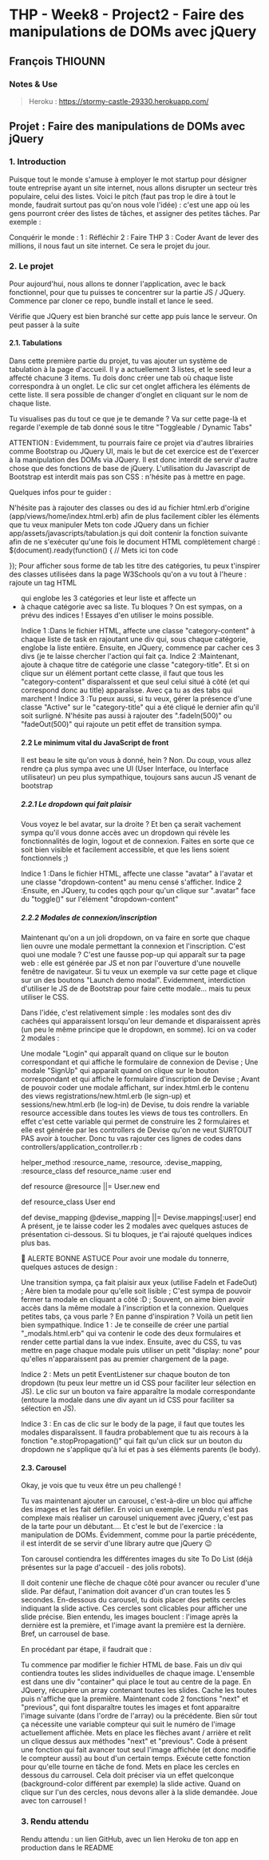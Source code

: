 # THP - Week8 - Project2 - Faire des manipulations de DOMs avec jQuery
## François THIOUNN

### Notes & Use

> Heroku : https://stormy-castle-29330.herokuapp.com/


## Projet : Faire des manipulations de DOMs avec jQuery
  
### 1. Introduction
Puisque tout le monde s'amuse à employer le mot startup pour désigner toute entreprise ayant un site internet, nous allons disrupter un secteur très populaire, celui des listes. Voici le pitch (faut pas trop le dire à tout le monde, faudrait surtout pas qu'on nous vole l'idée) : c'est une app où les gens pourront créer des listes de tâches, et assigner des petites tâches. Par exemple :

Conquérir le monde :
1 : Réfléchir
2 : Faire THP
3 : Coder
Avant de lever des millions, il nous faut un site internet. Ce sera le projet du jour.

### 2. Le projet
Pour aujourd'hui, nous allons te donner l'application, avec le back fonctionnel, pour que tu puisses te concentrer sur la partie JS / JQuery. Commence par cloner ce repo, bundle install et lance le seed.

Vérifie que JQuery est bien branché sur cette app puis lance le serveur. On peut passer à la suite

#### 2.1. Tabulations
Dans cette première partie du projet, tu vas ajouter un système de tabulation à la page d'accueil. Il y a actuellement 3 listes, et le seed leur a affecté chacune 3 items. Tu dois donc créer une tab où chaque liste correspondra à un onglet. Le clic sur cet onglet affichera les éléments de cette liste. Il sera possible de changer d'onglet en cliquant sur le nom de chaque liste.

Tu visualises pas du tout ce que je te demande ? Va sur cette page-là et regarde l'exemple de tab donné sous le titre "Toggleable / Dynamic Tabs"

ATTENTION : Evidemment, tu pourrais faire ce projet via d'autres librairies comme Bootstrap ou JQuery UI, mais le but de cet exercice est de t'exercer à la manipulation des DOMs via JQuery. Il est donc interdit de servir d'autre chose que des fonctions de base de jQuery. L'utilisation du Javascript de Bootstrap est interdit mais pas son CSS : n'hésite pas à mettre en page.

Quelques infos pour te guider :

N'hésite pas à rajouter des classes ou des id au fichier html.erb d'origine (app/views/home/index.html.erb) afin de plus facilement cibler les éléments que tu veux manipuler
Mets ton code JQuery dans un fichier app/assets/javascripts/tabulation.js qui doit contenir la fonction suivante afin de ne s'exécuter qu'une fois le document HTML complètement chargé :
$(document).ready(function() {
// Mets ici ton code

});
Pour afficher sous forme de tab les titre des catégories, tu peux t'inspirer des classes utilisées dans la page W3Schools qu'on a vu tout à l'heure : rajoute un tag HTML <ul class="nav nav-tabs"> qui englobe les 3 catégories et leur liste et affecte un <li> à chaque catégorie avec sa liste.
Tu bloques ? On est sympas, on a prévu des indices ! Essayes d'en utiliser le moins possible.

Indice 1 :Dans le fichier HTML, affecte une classe "category-content" à chaque liste de task en rajoutant une div qui, sous chaque catégorie, englobe la liste entière. Ensuite, en JQuery, commence par cacher ces 3 divs (je te laisse chercher l'action qui fait ça.
Indice 2 :Maintenant, ajoute à chaque titre de catégorie une classe "category-title". Et si on clique sur un élément portant cette classe, il faut que tous les "category-content" disparaîssent et que seul celui situé à côté (et qui correspond donc au title) apparaîsse. Avec ça tu as des tabs qui marchent !
Indice 3 :Tu peux aussi, si tu veux, gérer la présence d'une classe "Active" sur le "category-title" qui a été cliqué le dernier afin qu'il soit surligné. N'hésite pas aussi à rajouter des ".fadeIn(500)" ou "fadeOut(500)" qui rajoute un petit effet de transition sympa.
#### 2.2 Le minimum vital du JavaScript de front
Il est beau le site qu'on vous à donné, hein ? Non. Du coup, vous allez rendre ça plus sympa avec une UI (User Interface, ou Interface utilisateur) un peu plus sympathique, toujours sans aucun JS venant de bootstrap

##### 2.2.1 Le dropdown qui fait plaisir
Vous voyez le bel avatar, sur la droite ? Et ben ça serait vachement sympa qu'il vous donne accès avec un dropdown qui révèle les fonctionnalités de login, logout et de connexion. Faites en sorte que ce soit bien visible et facilement accessible, et que les liens soient fonctionnels ;)

Indice 1 :Dans le fichier HTML, affecte une classe "avatar" à l'avatar et une classe "dropdown-content" au menu censé s'afficher.
Indice 2 :Ensuite, en JQuery, tu codes qqch pour qu'un clique sur ".avatar" face du "toggle()" sur l'élément "dropdown-content"
##### 2.2.2 Modales de connexion/inscription
Maintenant qu'on a un joli dropdown, on va faire en sorte que chaque lien ouvre une modale permettant la connexion et l'inscription. C'est quoi une modale ? C'est une fausse pop-up qui apparaît sur ta page web : elle est générée par JS et non par l'ouverture d'une nouvelle fenêtre de navigateur. Si tu veux un exemple va sur cette page et clique sur un des boutons "Launch demo modal". Evidemment, interdiction d'utiliser le JS de de Bootstrap pour faire cette modale... mais tu peux utiliser le CSS.

Dans l'idée, c'est relativement simple : les modales sont des div cachées qui apparaissent lorsqu'on leur demande et disparaissent après (un peu le même principe que le dropdown, en somme). Ici on va coder 2 modales :

Une modale "Login" qui apparaît quand on clique sur le bouton correspondant et qui affiche le formulaire de connexion de Devise ;
Une modale "SignUp" qui apparaît quand on clique sur le bouton correspondant et qui affiche le formulaire d'inscription de Devise ;
Avant de pouvoir coder une modale affichant, sur index.html.erb le contenu des views registrations/new.html.erb (le sign-up) et sessions/new.html.erb (le log-in) de Devise, tu dois rendre la variable resource accessible dans toutes les views de tous tes controllers. En effet c'est cette variable qui permet de construire les 2 formulaires et elle est générée par les controllers de Devise qu'on ne veut SURTOUT PAS avoir à toucher. Donc tu vas rajouter ces lignes de codes dans controllers/application_controller.rb :

helper_method :resource_name, :resource, :devise_mapping, :resource_class
def resource_name
  :user
end

def resource
  @resource ||= User.new
end

def resource_class
  User
end

def devise_mapping
  @devise_mapping ||= Devise.mappings[:user]
end
A présent, je te laisse coder les 2 modales avec quelques astuces de présentation ci-dessous. Si tu bloques, je t'ai rajouté quelques indices plus bas.

🚀 ALERTE BONNE ASTUCE
Pour avoir une modale du tonnerre, quelques astuces de design :

Une transition sympa, ça fait plaisir aux yeux (utilise FadeIn et FadeOut) ;
Aère bien ta modale pour qu'elle soit lisible ;
C'est sympa de pouvoir fermer ta modale en cliquant a côté :D ;
Souvent, on aime bien avoir accès dans la même modale à l'inscription et la connexion. Quelques petites tabs, ça vous parle ?
En panne d'inspiration ? Voilà un petit lien bien sympathique.
Indice 1 : Je te conseille de créer une partial "_modals.html.erb" qui va contenir le code des deux formulaires et render cette partial dans la vue index. Ensuite, avec du CSS, tu vas mettre en page chaque modale puis utiliser un petit "display: none" pour qu'elles n'apparaissent pas au premier chargement de la page.

Indice 2 : Mets un petit EventListener sur chaque bouton de ton dropdown (tu peux leur mettre un id CSS pour faciliter leur sélection en JS). Le clic sur un bouton va faire apparaître la modale correspondante (entoure la modale dans une div ayant un id CSS pour faciliter sa sélection en JS).

Indice 3 : En cas de clic sur le body de la page, il faut que toutes les modales disparaîssent. Il faudra probablement que tu ais recours à la fonction "e.stopPropagation()" qui fait qu'un click sur un bouton du dropdown ne s'applique qu'à lui et pas à ses éléments parents (le body).

#### 2.3. Carousel
Okay, je vois que tu veux être un peu challengé !

Tu vas maintenant ajouter un carousel, c'est-à-dire un bloc qui affiche des images et les fait défiler. En voici un exemple. Le rendu n'est pas complexe mais réaliser un carousel uniquement avec jQuery, c'est pas de la tarte pour un débutant.... Et c'est le but de l'exercice : la manipulation de DOMs. Évidemment, comme pour la partie précédente, il est interdit de se servir d'une library autre que jQuery 😉

Ton carousel contiendra les différentes images du site To Do List (déjà présentes sur la page d'accueil - des jolis robots).

Il doit contenir une flèche de chaque côté pour avancer ou reculer d'une slide.
Par défaut, l'animation doit avancer d'un cran toutes les 5 secondes.
En-dessous du carousel, tu dois placer des petits cercles indiquant la slide active. Ces cercles sont clicables pour afficher une slide précise.
Bien entendu, les images bouclent : l'image après la dernière est la première, et l'image avant la première est la dernière.
Bref, un carrousel de base.

En procédant par étape, il faudrait que :

Tu commence par modifier le fichier HTML de base. Fais un div qui contiendra toutes les slides individuelles de chaque image. L'ensemble est dans une div "container" qui place le tout au centre de la page.
En JQuery, récupère un array contenant toutes les slides. Cache les toutes puis n'affiche que la première.
Maintenant code 2 fonctions "next" et "previous", qui font disparaître toutes les images et font apparaitre l'image suivante (dans l'ordre de l'array) ou la précédente. Bien sûr tout ça nécessite une variable compteur qui suit le numéro de l'image actuellement affichée.
Mets en place les flèches avant / arrière et relit un clique dessus aux méthodes "next" et "previous".
Code à présent une fonction qui fait avancer tout seul l'image affichée (et donc modifie le compteur aussi) au bout d'un certain temps. Exécute cette fonction pour qu'elle tourne en tâche de fond.
Mets en place les cercles en dessous du carrousel. Cela doit préciser via un effet quelconque (background-color différent par exemple) la slide active. Quand on clique sur l'un des cercles, nous devons aller à la slide demandée.
Joue avec ton carrousel !
### 3. Rendu attendu
Rendu attendu : un lien GitHub, avec un lien Heroku de ton app en production dans le README